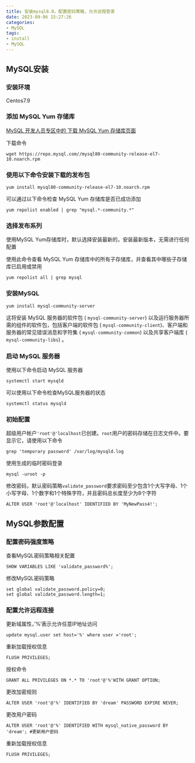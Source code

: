 ```yaml
---
title: 安装mysql8.0，配置密码策略，允许远程登录
date: 2023-09-06 15:27:26
categories:
- MySQL
tags:
- install
- MySQL
---
```


## MySQL安装

### 安装环境

Centos7.9

### 添加 MySQL Yum 存储库

[MySQL 开发人员专区中的 下载 MySQL Yum 存储库页面](https://dev.mysql.com/downloads/repo/yum/)

下载命令

```shell
wget https://repo.mysql.com//mysql80-community-release-el7-10.noarch.rpm
```

### 使用以下命令安装下载的发布包

```shell
yum install mysql80-community-release-el7-10.noarch.rpm
```

可以通过以下命令检查 MySQL Yum 存储库是否已成功添加

```shell
yum repolist enabled | grep "mysql.*-community.*"
```

### 选择发布系列

使用MySQL Yum存储库时，默认选择安装最新的，安装最新版本，无需进行任何配置

使用此命令查看 MySQL Yum 存储库中的所有子存储库，并查看其中哪些子存储库已启用或禁用

```shell
yum repolist all | grep mysql
```

### 安装MySQL

```shell
yum install mysql-community-server
```

这将安装 MySQL 服务器的软件包 ( `mysql-community-server`) 以及运行服务器所需的组件的软件包，包括客户端的软件包 ( `mysql-community-client`)、客户端和服务器的常见错误消息和字符集 ( `mysql-community-common`) 以及共享客户端库 ( `mysql-community-libs`) 。

### 启动 MySQL 服务器

使用以下命令启动 MySQL 服务器

```shell
systemctl start mysqld
```

可以使用以下命令检查MySQL服务器的状态

```shell
systemctl status mysqld
```

### 初始配置

超级用户帐户`'root'@'localhost`已创建。`root`用户的密码存储在日志文件中。要显示它，请使用以下命令

```shell
grep 'temporary password' /var/log/mysqld.log
```

使用生成的临时密码登录

```shell
mysql -uroot -p
```

修改密码，默认密码策略`validate_password`要求密码至少包含1个大写字母、1个小写字母、1个数字和1个特殊字符，并且密码总长度至少为8个字符

```mysql
ALTER USER 'root'@'localhost' IDENTIFIED BY 'MyNewPass4!';
```



## MySQL参数配置

### 配置密码强度策略

查看MySQL密码策略相关配置

```mysql
SHOW VARIABLES LIKE 'validate_password%';
```

修改MySQL密码策略

```mysql
set global validate_password.policy=0;
set global validate_password.length=1;
```



### 配置允许远程连接

更新域属性，’%’表示允许任意IP地址访问

```mysql
update mysql.user set host='%' where user ='root';
```

重新加载授权信息

```mysql
FLUSH PRIVILEGES;
```

授权命令

```mysql
GRANT ALL PRIVILEGES ON *.* TO 'root'@'%'WITH GRANT OPTION;
```

更改加密规则

```mysql
ALTER USER 'root'@'%' IDENTIFIED BY 'dream' PASSWORD EXPIRE NEVER; 
```

更改用户密码

```mysql
ALTER USER 'root'@'%' IDENTIFIED WITH mysql_native_password BY 'dream'; #更新用户密码
```

重新加载授权信息

```mysql
FLUSH PRIVILEGES;
```

